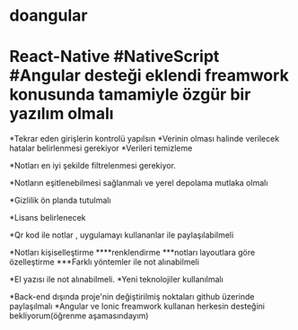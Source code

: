 # doangular
# React-Native #NativeScript #Angular desteği eklendi freamwork konusunda tamamiyle özgür bir yazılım olmalı

*Tekrar eden girişlerin kontrolü yapılsın
*Verinin olması halinde verilecek hatalar belirlenmesi gerekiyor
*Verileri temizleme



*Notları en iyi şekilde filtrelenmesi gerekiyor.

*Notların eşitlenebilmesi sağlanmalı ve yerel depolama mutlaka olmalı

*Gizlilik ön planda tutulmalı

*Lisans belirlenecek

*Qr kod ile notlar , uygulamayı kullananlar ile paylaşılabilmeli

*Notları kişiselleştirme
****renklendirme
***notları layoutlara göre özelleştirme
***Farklı yöntemler ile not alınabilmeli

*El yazısı ile not alınabilmeli.
*Yeni teknolojiler kullanılmalı

*Back-end dışında proje'nin değiştirilmiş noktaları github üzerinde paylaşılmalı
*Angular ve Ionic freamwork kullanan herkesin desteğini bekliyorum(öğrenme aşamasındayım)
